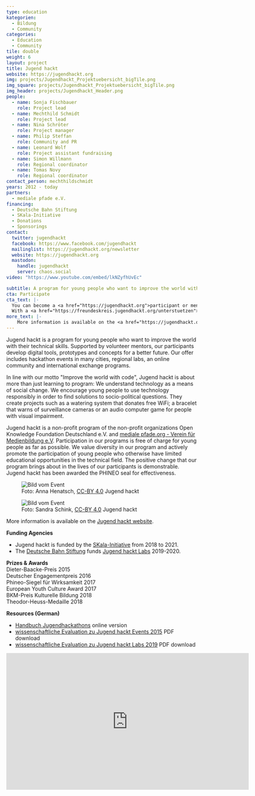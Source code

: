 ```yaml
---
type: education
kategorien:
  - Bildung
  - Community
categories:
  - Education
  - Community
tile: double
weight: 6
layout: project
title: Jugend hackt
website: https://jugendhackt.org
img: projects/Jugendhackt_Projektuebersicht_bigTile.png
img_square: projects/Jugendhackt_Projektuebersicht_bigTile.png
img_header: projects/Jugendhackt_Header.png
people:
  - name: Sonja Fischbauer
    role: Project lead
  - name: Mechthild Schmidt
    role: Project lead
  - name: Nina Schröter
    role: Project manager
  - name: Philip Steffan
    role: Community and PR
  - name: Leonard Wolf
    role: Project assistant fundraising   
  - name: Simon Willmann
    role: Regional coordinator
  - name: Tomas Novy
    role: Regional coordinator   
contact_person: mechthildschmidt
years: 2012 - today
partners:
  - mediale pfade e.V.
financing:
  - Deutsche Bahn Stiftung
  - SKala-Initiative
  - Donations
  - Sponsorings
contact:
  twitter: jugendhackt
  facebook: https://www.facebook.com/jugendhackt
  mailinglist: https://jugendhackt.org/newsletter
  website: https://jugendhackt.org
  mastodon:
    handle: jugendhackt
    server: chaos.social
video: "https://www.youtube.com/embed/lkNZyfhUvEc"

subtitle: A program for young people who want to improve the world with their technical skills
cta: Participate
cta_text: |-
  You can become a <a href="https://jugendhackt.org">participant or mentor</a>.<br>
  With a <a href="https://freundeskreis.jugendhackt.org/unterstuetzen">donation or sponsoring membership</a> you support the next generation of responsible, world-improving technicians. For sponsorings and cooperations, please <a href="mailto:sonja.fischbauer@okfn.de">contact us via email</a>.
more_text: |-
    More information is available on the <a href="https://jugendhackt.org/">Jugend hackt website</a>.
---
```


Jugend hackt is a program for young people who want to improve the world with their technical skills. Supported by volunteer mentors, our participants develop digital tools, prototypes and concepts for a better future. Our offer includes hackathon events in many cities, regional labs, an online community and international exchange programs.

In line with our motto "Improve the world with code", Jugend hackt is about more than just learning to program: We understand technology as a means of social change. We encourage young people to use technology responsibly in order to find solutions to socio-political questions. They create projects such as a watering system that donates free WiFi; a bracelet that warns of surveillance cameras or an audio computer game for people with visual impairment.

Jugend hackt is a non-profit program of the non-profit organizations Open Knowledge Foundation Deutschland e.V. and [mediale pfade.org - Verein für Medienbildung e.V](https://medialepfade.org). Participation in our programs is free of charge for young people as far as possible. We value diversity in our program and actively promote the participation of young people who otherwise have limited educational opportunities in the technical field. The positive change that our program brings about in the lives of our participants is demonstrable. Jugend hackt has been awarded the PHINEO seal for effectiveness.

<div class="two-img offset-lg-2">
    <figure class="license">
        <img alt="Bild vom Event" src="/files/projects/jugendhackt_img_1.jpg">
        <figcaption>Foto: Anna Henatsch, <a href="https://creativecommons.org/licenses/by/4.0/">CC-BY 4.0</a> Jugend hackt</figcaption>
    </figure>
    <figure class="license">
    <img alt="Bild vom Event" src="/files/projects/jugendhackt_img_2.jpg">
        <figcaption>Foto: Sandra Schink, <a href="https://creativecommons.org/licenses/by/4.0/">CC-BY 4.0</a> Jugend hackt</figcaption>
    </figure>
</div>

More information is available on the <a href="https://jugendhackt.org/">Jugend hackt website</a>.

**Funding Agencies**<br>
+ Jugend hackt is funded by the [SKala-Initiative](http://www.skala-initiative.de/initiative/) from 2018 to 2021.
+ The [Deutsche Bahn Stiftung](https://www.deutschebahnstiftung.de/) funds [Jugend hackt Labs](https://jugendhackt.org/labs) 2019-2020.

**Prizes & Awards** <br>
Dieter-Baacke-Preis 2015<br>
Deutscher Engagementpreis 2016<br>
Phineo-Siegel für Wirksamkeit 2017<br>
European Youth Culture Award 2017<br>
BKM-Preis Kulturelle Bildung 2018<br>
Theodor-Heuss-Medaille 2018

**Resources (German)**<br>
+ [Handbuch Jugendhackathons](http://www.handbuch.jugendhackt.de/) online version<br>
+ [wissenschaftliche Evaluation zu Jugend hackt Events 2015](https://jugendhackt.org/files/2015/03/Jugend-hackt-Kurzversion.pdf) PDF download<br>
+ [wissenschaftliche Evaluation zu Jugend hackt Labs 2019](https://jugendhackt.org/wp-content/uploads/2020/02/Jugend-hackt-Labs-Abschlussbericht-2020.pdf) PDF download

<iframe width="640" height="360" src="https://www.youtube.com/embed/ZmD1_1EuhQ8" frameborder="0" allow="accelerometer; autoplay; encrypted-media; gyroscope; picture-in-picture" allowfullscreen></iframe>
